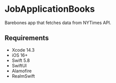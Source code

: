 # JobApplicationBooks
Barebones app that fetches data from NYTimes API.

## Requirements
- Xcode 14.3
- iOS 16+
- Swift 5.8
- SwiftUI
- Alamofire
- RealmSwift
